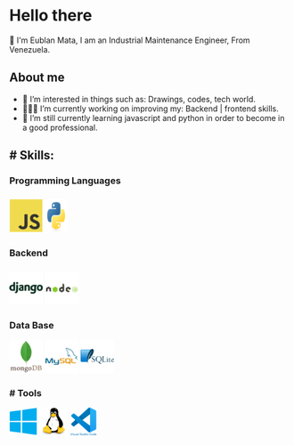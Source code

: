 <h1>Hello there</h1>
👋 I'm Eublan Mata, I am an Industrial Maintenance Engineer, From Venezuela.

<h2>About me</h2>

- 👀 I’m interested in things such as: Drawings, codes, tech world.
- 👨🏽‍💻 I’m currently working on improving my: Backend | frontend skills.
- 🌱 I’m still currently learning javascript and python in order to become in a good professional.

<h2># Skills: </h2>

<h3> Programming Languages <h3>
<img style="margin: auto;" src="https://github.com/devicons/devicon/blob/master/icons/javascript/javascript-original.svg" alt=javascript width="60" height="60"/>
<img style="margin: auto;" src="https://github.com/devicons/devicon/blob/master/icons/python/python-original.svg" alt=python width="40" height="60"/>

<h3> Backend <h3>
<div>
<img style="margin: auto;" src="https://github.com/devicons/devicon/blob/master/icons/django/django-plain-wordmark.svg" alt=django width="60" height="60"/> 
<img style="margin: auto;" src="https://github.com/devicons/devicon/blob/master/icons/nodejs/nodejs-original-wordmark.svg" alt=nodejs width="60" height="60"/>
</div>
  
<h3> Data Base </h3>
<div>
  <img style="margin: auto;" src="https://github.com/devicons/devicon/blob/master/icons/mongodb/mongodb-original-wordmark.svg" alt=git width="60" height="60"/>
  <img style="margin: auto;" src="https://github.com/devicons/devicon/blob/master/icons/mysql/mysql-original-wordmark.svg" alt=git width="60" height="60"/>
  <img style="margin: auto;" src="https://github.com/devicons/devicon/blob/master/icons/sqlite/sqlite-original-wordmark.svg" alt=git width="60" height="60"/>
</div>

<h3># Tools </h3>
<div>
  <img style="margin: auto;" src="https://github.com/devicons/devicon/blob/master/icons/windows8/windows8-original.svg" alt=git width="50" height="50"/>
  <img style="margin: auto;" src="https://github.com/devicons/devicon/blob/master/icons/linux/linux-original.svg" alt=git width="50" height="50"/>
  <img style="margin: auto;" src="https://github.com/devicons/devicon/blob/master/icons/vscode/vscode-original-wordmark.svg" alt=git width="50" height="50"/>
</div>
<!---
EumT07/EumT07 is a ✨ special ✨ repository because its `README.md` (this file) appears on your GitHub profile.
You can click the Preview link to take a look at your changes.
--->
